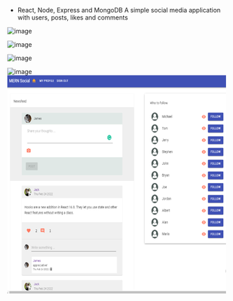 * React, Node, Express and MongoDB
A simple social media application with users, posts, likes and comments

![image]()

![image]()

![image]()

![image]()
<img src="https://github.com/brucehho/MERN/blob/main/mern-social/Screenshot/MicrosoftTeams-image.png" width="500" height="500">
